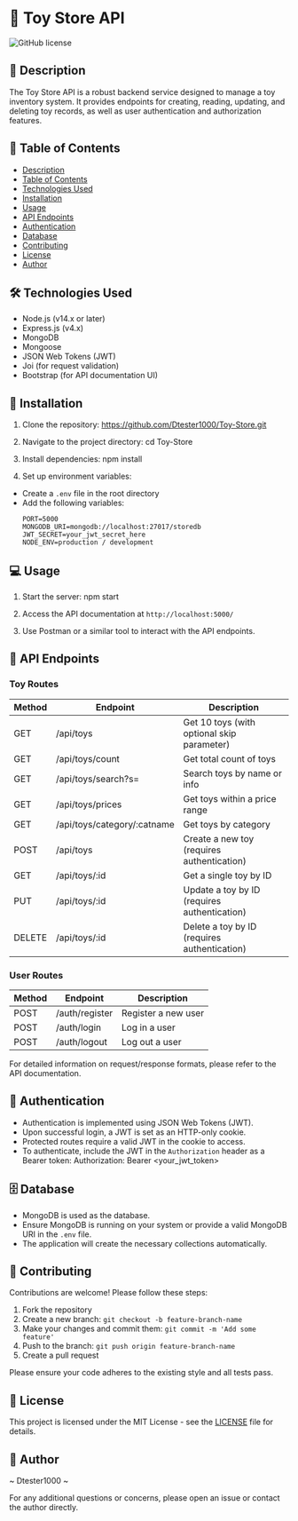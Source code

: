# 🧸 Toy Store API

![GitHub license](https://img.shields.io/badge/license-MIT-blue.svg)

## 📖 Description

The Toy Store API is a robust backend service designed to manage a toy inventory system.
It provides endpoints for creating, reading, updating, and deleting toy records, as well as user authentication and authorization features.

## 📑 Table of Contents

- [Description](#-description)
- [Table of Contents](#-table-of-contents)
- [Technologies Used](#-technologies-used)
- [Installation](#-installation)
- [Usage](#-usage)
- [API Endpoints](#-api-endpoints)
- [Authentication](#-authentication)
- [Database](#-database)
- [Contributing](#-contributing)
- [License](#-license)
- [Author](#-author)

## 🛠 Technologies Used

- Node.js (v14.x or later)
- Express.js (v4.x)
- MongoDB
- Mongoose
- JSON Web Tokens (JWT)
- Joi (for request validation)
- Bootstrap (for API documentation UI)

## 🚀 Installation

1. Clone the repository:
https://github.com/Dtester1000/Toy-Store.git

2. Navigate to the project directory:
cd Toy-Store

3. Install dependencies:
npm install

4. Set up environment variables:
- Create a `.env` file in the root directory
- Add the following variables:
  ```
  PORT=5000
  MONGODB_URI=mongodb://localhost:27017/storedb
  JWT_SECRET=your_jwt_secret_here
  NODE_ENV=production / development
  ```

## 💻 Usage

1. Start the server:
npm start

2. Access the API documentation at `http://localhost:5000/`
3. Use Postman or a similar tool to interact with the API endpoints.

## 🔗 API Endpoints

### Toy Routes

| Method | Endpoint | Description |
|--------|----------|-------------|
| GET    | /api/toys | Get 10 toys (with optional skip parameter) |
| GET    | /api/toys/count | Get total count of toys |
| GET    | /api/toys/search?s= | Search toys by name or info |
| GET    | /api/toys/prices | Get toys within a price range |
| GET    | /api/toys/category/:catname | Get toys by category |
| POST   | /api/toys | Create a new toy (requires authentication) |
| GET    | /api/toys/:id | Get a single toy by ID |
| PUT    | /api/toys/:id | Update a toy by ID (requires authentication) |
| DELETE | /api/toys/:id | Delete a toy by ID (requires authentication) |

### User Routes

| Method | Endpoint | Description |
|--------|----------|-------------|
| POST   | /auth/register | Register a new user |
| POST   | /auth/login | Log in a user |
| POST   | /auth/logout | Log out a user |

For detailed information on request/response formats, please refer to the API documentation.

## 🔐 Authentication

- Authentication is implemented using JSON Web Tokens (JWT).
- Upon successful login, a JWT is set as an HTTP-only cookie.
- Protected routes require a valid JWT in the cookie to access.
- To authenticate, include the JWT in the `Authorization` header as a Bearer token:
Authorization: Bearer <your_jwt_token>


## 🗄️ Database

- MongoDB is used as the database.
- Ensure MongoDB is running on your system or provide a valid MongoDB URI in the `.env` file.
- The application will create the necessary collections automatically.


## 🤝 Contributing

Contributions are welcome! Please follow these steps:

1. Fork the repository
2. Create a new branch: `git checkout -b feature-branch-name`
3. Make your changes and commit them: `git commit -m 'Add some feature'`
4. Push to the branch: `git push origin feature-branch-name`
5. Create a pull request

Please ensure your code adheres to the existing style and all tests pass.

## 📄 License

This project is licensed under the MIT License - see the [LICENSE](LICENSE) file for details.

## 👤 Author

~ Dtester1000 ~

For any additional questions or concerns, please open an issue or contact the author directly.
